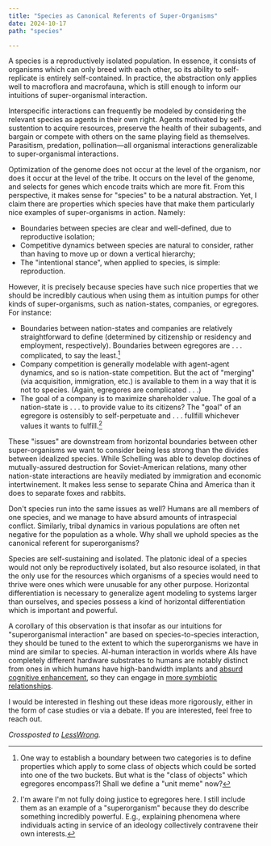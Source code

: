 ```yaml
---
title: "Species as Canonical Referents of Super-Organisms"
date: 2024-10-17
path: "species"

---
```


A species is a reproductively isolated population. In essence, it consists of organisms which can only breed with each other, so its ability to self-replicate is entirely self-contained. In practice, the abstraction only applies well to macroflora and macrofauna, which is still enough to inform our intuitions of super-organismal interaction.

Interspecific interactions can frequently be modeled by considering the relevant species as agents in their own right. Agents motivated by self-sustention to acquire resources, preserve the health of their subagents, and bargain or compete with others on the same playing field as themselves. Parasitism, predation, pollination—all organismal interactions generalizable to super-organismal interactions.

Optimization of the genome does not occur at the level of the organism, nor does it occur at the level of the tribe. It occurs on the level of the genome, and selects for genes which encode traits which are more fit. From this perspective, it makes sense for "species" to be a natural abstraction. Yet, I claim there are properties which species have that make them particularly nice examples of super-organisms in action. Namely:

- Boundaries between species are clear and well-defined, due to reproductive isolation;
- Competitive dynamics between species are natural to consider, rather than having to move up or down a vertical hierarchy;
- The "intentional stance", when applied to species, is simple: reproduction.

However, it is precisely because species have such nice properties that we should be incredibly cautious when using them as intuition pumps for other kinds of super-organisms, such as nation-states, companies, or egregores. For instance:

- Boundaries between nation-states and companies are relatively straightforward to define (determined by citizenship or residency and employment, respectively). Boundaries between egregores are . . . complicated, to say the least.[^1]
- Company competition is generally modelable with agent-agent dynamics, and so is nation-state competition. But the act of "merging" (via acquisition, immigration, etc.) is available to them in a way that it is not to species. (Again, egregores are complicated . . .)
- The goal of a company is to maximize shareholder value. The goal of a nation-state is . . . to provide value to its citizens? The "goal" of an egregore is ostensibly to self-perpetuate and . . . fullfill whichever values it wants to fulfill.[^2]

These "issues" are downstream from horizontal boundaries between other super-organisms we want to consider being less strong than the divides between idealized species. While Schelling was able to develop doctines of mutually-assured destruction for Soviet-American relations, many other nation-state interactions are heavily mediated by immigration and economic intertwinement. It makes less sense to separate China and America than it does to separate foxes and rabbits.

Don't species run into the same issues as well? Humans are all members of one species, and we manage to have absurd amounts of intraspecial conflict. Similarly, tribal dynamics in various populations are often net negative for the population as a whole. Why shall we uphold species as the canonical referent for superorganisms?

Species are self-sustaining and isolated. The platonic ideal of a species would not only be reproductively isolated, but also resource isolated, in that the only use for the resources which organisms of a species would need to thrive were ones which were unusable for any other purpose. Horizontal differentiation is necessary to generalize agent modeling to systems larger than ourselves, and species possess a kind of horizontal differentiation which is important and powerful.

A corollary of this observation is that insofar as our intuitions for "superorganismal interaction" are based on species-to-species interaction, they should be tuned to the extent to which the superorganisms we have in mind are similar to species. AI-human interaction in worlds where AIs have completely different hardware substrates to humans are notably distinct from ones in which humans have high-bandwidth implants and [absurd cognitive enhancement](https://www.lesswrong.com/posts/jTiSWHKAtnyA723LE/overview-of-strong-human-intelligence-amplification-methods), so they can engage in [more symbiotic relationships](https://www.alignmentforum.org/posts/bxt7uCiHam4QXrQAA/cyborgism).

I would be interested in fleshing out these ideas more rigorously, either in the form of case studies or via a debate. If you are interested, feel free to reach out. 

*Crossposted to [LessWrong](https://www.lesswrong.com/posts/hrcYTMyjkHzwxzPdA/species-as-canonical-referents-of-super-organisms).*


[^1]: One way to establish a boundary between two categories is to define properties which apply to some class of objects which could be sorted into one of the two buckets. But what is the "class of objects" which egregores encompass?! Shall we define a "unit meme" now? 

[^2]: I'm aware I'm not fully doing justice to egregores here. I still include them as an example of a "superorganism" because they do describe something incredibly powerful. E.g., explaining phenomena where individuals acting in service of an ideology collectively contravene their own interests.